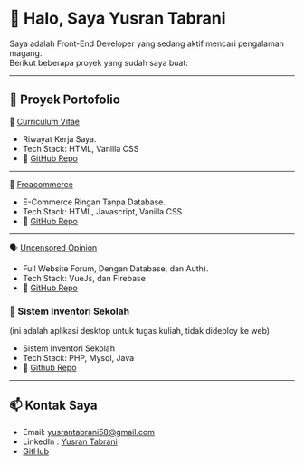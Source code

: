 # 👋 Halo, Saya Yusran Tabrani

Saya adalah Front-End Developer yang sedang aktif mencari pengalaman magang.  
Berikut beberapa proyek yang sudah saya buat:

---

## 🚀 Proyek Portofolio

📝 [Curriculum Vitae](https://curriculum-vitae-liart.vercel.app)
- Riwayat Kerja Saya.
- Tech Stack: HTML, Vanilla CSS
- 🔗 [GitHub Repo](https://github.com/feelfool/CurriculumVitae)

---

🛒 [Freacommerce](https://freacommerce.vercel.app/)
- E-Commerce Ringan Tanpa Database.
- Tech Stack: HTML, Javascript, Vanilla CSS
- 🔗 [GitHub Repo](https://github.com/feelfool/freacommerce)

---

🗣️ [Uncensored Opinion](https://uncensopn.vercel.app/)
- Full Website Forum, Dengan Database, dan Auth).
- Tech Stack: VueJs, dan Firebase
- 🔗 [GitHub Repo](https://github.com/feelfool/uncensopn)

### 📑 Sistem Inventori Sekolah
(ini adalah aplikasi desktop untuk tugas kuliah, tidak dideploy ke web)
- Sistem Inventori Sekolah
- Tech Stack: PHP, Mysql, Java
- 🔗 [Github Repo](https://github.com/feelfool/Sistem-Invetori-Sekolah)

---

## 📫 Kontak Saya
- Email: yusrantabrani58@gmail.com
- LinkedIn : [Yusran Tabrani](https://www.linkedin.com/in/yusran-tabrani-302639131?utm_source=share&utm_campaign=share_via&utm_content=profile&utm_medium=android_app)
- [GitHub](https://github.com/feelfool)

